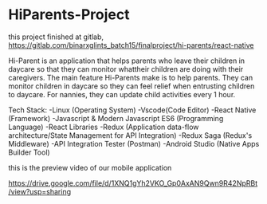 # HiParents-Project
this project finished at gitlab, https://gitlab.com/binarxglints_batch15/finalproject/hi-parents/react-native

Hi-Parent is an application that helps parents who leave their children in daycare so that they can monitor whattheir children are doing with their caregivers. The main feature Hi-Parents make is to help parents. They can monitor children in daycare so they can feel relief when entrusting children to daycare. For nannies, they can update child activities every 1 hour.

Tech Stack:
-Linux (Operating System)
-Vscode(Code Editor)
-React Native (Framework)
-Javascript & Modern Javascript ES6 (Programming Language)
-React Libraries
-Redux (Application data-flow architecture/State Management for API Integration)
-Redux Saga (Redux's Middleware)
-API Integration Tester (Postman)
-Android Studio (Native Apps Builder Tool)

this is the preview video of our mobile application

https://drive.google.com/file/d/1XNQ1gYh2VKO_Gp0AxAN9Qwn9R42NpRBt/view?usp=sharing


